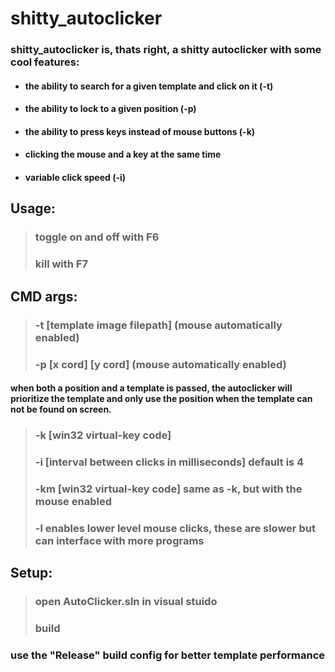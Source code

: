 # shitty_autoclicker
### shitty_autoclicker is, thats right, a shitty autoclicker with some cool features:
* #### the ability to search for a given template and click on it (-t)
* #### the ability to lock to a given position (-p)
* #### the ability to press keys instead of mouse buttons (-k)
* #### clicking the mouse and a key at the same time
* #### variable click speed (-i)
## Usage:
> ### toggle on and off with F6
> ### kill with F7
## CMD args:
> ### -t [template image filepath] (mouse automatically enabled)
> ### -p [x cord] [y cord] (mouse automatically enabled)
#### when both a position and a template is passed, the autoclicker will prioritize the template and only use the position when the template can not be found on screen.
> ### -k [win32 virtual-key code]
> ### -i [interval between clicks in milliseconds] default is 4
> ### -km [win32 virtual-key code] same as -k, but with the mouse enabled
> ### -l enables lower level mouse clicks, these are slower but can interface with more programs
## Setup:
> ### open AutoClicker.sln in visual stuido
> ### build 
### use the "Release" build config for better template performance 